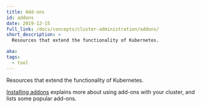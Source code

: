 ```yaml
---
title: Add-ons
id: addons
date: 2019-12-15
full_link: /docs/concepts/cluster-administration/addons/
short_description: >
  Resources that extend the functionality of Kubernetes.

aka:
tags:
  - tool
---
```


Resources that extend the functionality of Kubernetes.

<!--more-->

[Installing addons](/docs/concepts/cluster-administration/addons/) explains more about using add-ons with your cluster, and lists some popular add-ons.
